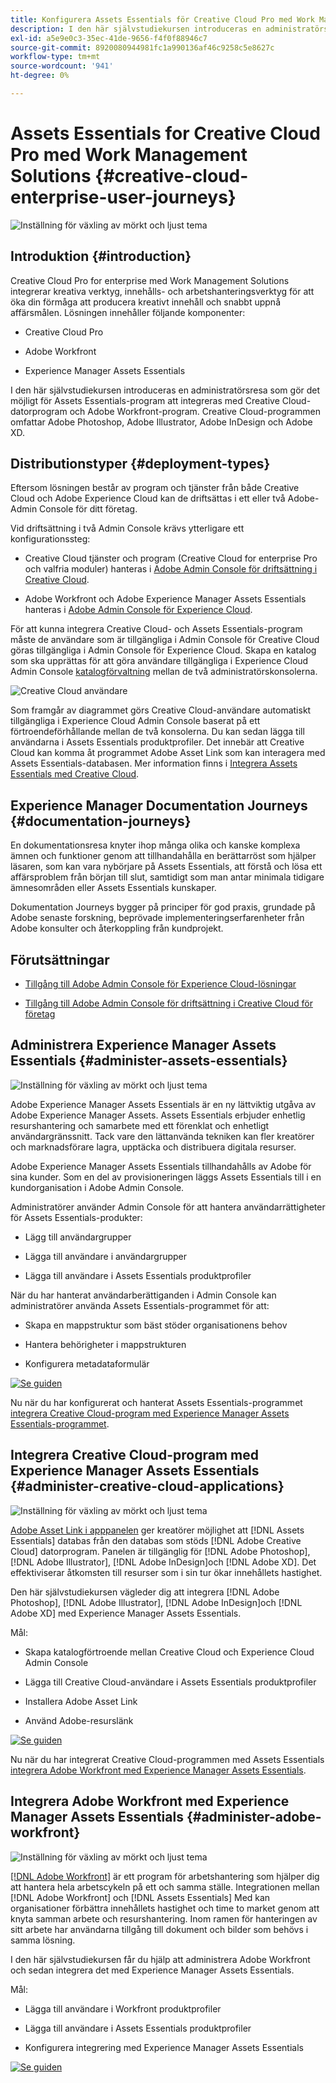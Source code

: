 ```yaml
---
title: Konfigurera Assets Essentials för Creative Cloud Pro med Work Management Solutions
description: I den här självstudiekursen introduceras en administratörsresa som gör det möjligt för Assets Essentials-program att integreras med Creative Cloud-datorprogram och Adobe Workfront-program. Creative Cloud-programmen omfattar Adobe Photoshop, Adobe Illustrator, Adobe InDesign och Adobe XD.
exl-id: a5e9e0c3-35ec-41de-9656-f4f0f88946c7
source-git-commit: 8920080944981fc1a990136af46c9258c5e8627c
workflow-type: tm+mt
source-wordcount: '941'
ht-degree: 0%

---
```


# Assets Essentials for Creative Cloud Pro med Work Management Solutions {#creative-cloud-enterprise-user-journeys}

![Inställning för växling av mörkt och ljust tema](assets/cce-next-banner-landing-page.png)

## Introduktion {#introduction}

Creative Cloud Pro for enterprise med Work Management Solutions integrerar kreativa verktyg, innehålls- och arbetshanteringsverktyg för att öka din förmåga att producera kreativt innehåll och snabbt uppnå affärsmålen. Lösningen innehåller följande komponenter:

* Creative Cloud Pro

* Adobe Workfront

* Experience Manager Assets Essentials

I den här självstudiekursen introduceras en administratörsresa som gör det möjligt för Assets Essentials-program att integreras med Creative Cloud-datorprogram och Adobe Workfront-program. Creative Cloud-programmen omfattar Adobe Photoshop, Adobe Illustrator, Adobe InDesign och Adobe XD.

## Distributionstyper {#deployment-types}

Eftersom lösningen består av program och tjänster från både Creative Cloud och Adobe Experience Cloud kan de driftsättas i ett eller två Adobe-Admin Console för ditt företag.

Vid driftsättning i två Admin Console krävs ytterligare ett konfigurationssteg:

* Creative Cloud tjänster och program (Creative Cloud for enterprise Pro och valfria moduler) hanteras i [Adobe Admin Console för driftsättning i Creative Cloud](https://chl-author-preview.corp.adobe.com/content/help/en/enterprise/admin-guide.html).

* Adobe Workfront och Adobe Experience Manager Assets Essentials hanteras i [Adobe Admin Console för Experience Cloud](https://experienceleague.adobe.com/docs/core-services/interface/administration/admin-getting-started.html).

För att kunna integrera Creative Cloud- och Assets Essentials-program måste de användare som är tillgängliga i Admin Console för Creative Cloud göras tillgängliga i Admin Console för Experience Cloud. Skapa en katalog som ska upprättas för att göra användare tillgängliga i Experience Cloud Admin Console [katalogförvaltning](https://helpx.adobe.com/enterprise/using/set-up-identity.html#directory-trusting) mellan de två administratörskonsolerna.

![Creative Cloud användare](assets/creative-cloud-users.svg)

Som framgår av diagrammet görs Creative Cloud-användare automatiskt tillgängliga i Experience Cloud Admin Console baserat på ett förtroendeförhållande mellan de två konsolerna. Du kan sedan lägga till användarna i Assets Essentials produktprofiler. Det innebär att Creative Cloud kan komma åt programmet Adobe Asset Link som kan interagera med Assets Essentials-databasen. Mer information finns i [Integrera Assets Essentials med Creative Cloud](integrate-with-creative-cloud.md).

## Experience Manager Documentation Journeys {#documentation-journeys}

En dokumentationsresa knyter ihop många olika och kanske komplexa ämnen och funktioner genom att tillhandahålla en berättarröst som hjälper läsaren, som kan vara nybörjare på Assets Essentials, att förstå och lösa ett affärsproblem från början till slut, samtidigt som man antar minimala tidigare ämnesområden eller Assets Essentials kunskaper.

Dokumentation Journeys bygger på principer för god praxis, grundade på Adobe senaste forskning, beprövade implementeringserfarenheter från Adobe konsulter och återkoppling från kundprojekt.

## Förutsättningar

* [Tillgång till Adobe Admin Console för Experience Cloud-lösningar](https://experienceleague.adobe.com/docs/core-services/interface/administration/admin-getting-started.html)

* [Tillgång till Adobe Admin Console för driftsättning i Creative Cloud för företag](https://helpx.adobe.com/enterprise/admin-guide.html)

## Administrera Experience Manager Assets Essentials {#administer-assets-essentials}

![Inställning för växling av mörkt och ljust tema](assets/cce-assets.png)

Adobe Experience Manager Assets Essentials är en ny lättviktig utgåva av Adobe Experience Manager Assets. Assets Essentials erbjuder enhetlig resurshantering och samarbete med ett förenklat och enhetligt användargränssnitt. Tack vare den lättanvända tekniken kan fler kreatörer och marknadsförare lagra, upptäcka och distribuera digitala resurser.

Adobe Experience Manager Assets Essentials tillhandahålls av Adobe för sina kunder. Som en del av provisioneringen läggs Assets Essentials till i en kundorganisation i Adobe Admin Console.

Administratörer använder Admin Console för att hantera användarrättigheter för Assets Essentials-produkter:

* Lägg till användargrupper

* Lägga till användare i användargrupper

* Lägga till användare i Assets Essentials produktprofiler

När du har hanterat användarberättiganden i Admin Console kan administratörer använda Assets Essentials-programmet för att:

* Skapa en mappstruktur som bäst stöder organisationens behov

* Hantera behörigheter i mappstrukturen

* Konfigurera metadataformulär

[![Se guiden](https://helpx.adobe.com/content/dam/help/en/marketing-cloud/how-to/digital-foundation/_jcr_content/main-pars/image_1250343773/see-the-guide-sm.png)](deploy-administer.md)

Nu när du har konfigurerat och hanterat Assets Essentials-programmet [integrera Creative Cloud-program med Experience Manager Assets Essentials-programmet](integrate-with-creative-cloud.md).

## Integrera Creative Cloud-program med Experience Manager Assets Essentials {#administer-creative-cloud-applications}

![Inställning för växling av mörkt och ljust tema](assets/cce-creative-cloud.png)

[Adobe Asset Link i apppanelen](https://www.adobe.com/creativecloud/business/enterprise/adobe-asset-link.html) ger kreatörer möjlighet att [!DNL Assets Essentials] databas från den databas som stöds [!DNL Adobe Creative Cloud] datorprogram. Panelen är tillgänglig för [!DNL Adobe Photoshop], [!DNL Adobe Illustrator], [!DNL Adobe InDesign]och [!DNL Adobe XD]. Det effektiviserar åtkomsten till resurser som i sin tur ökar innehållets hastighet.

Den här självstudiekursen vägleder dig att integrera [!DNL Adobe Photoshop], [!DNL Adobe Illustrator], [!DNL Adobe InDesign]och [!DNL Adobe XD] med Experience Manager Assets Essentials.

Mål:

* Skapa katalogförtroende mellan Creative Cloud och Experience Cloud Admin Console

* Lägga till Creative Cloud-användare i Assets Essentials produktprofiler

* Installera Adobe Asset Link

* Använd Adobe-resurslänk

[![Se guiden](https://helpx.adobe.com/content/dam/help/en/marketing-cloud/how-to/digital-foundation/_jcr_content/main-pars/image_1250343773/see-the-guide-sm.png)](integrate-with-creative-cloud.md)

Nu när du har integrerat Creative Cloud-programmen med Assets Essentials [integrera Adobe Workfront med Experience Manager Assets Essentials](integrate-with-workfront.md).

## Integrera Adobe Workfront med Experience Manager Assets Essentials {#administer-adobe-workfront}

![Inställning för växling av mörkt och ljust tema](assets/cce-workfront.png)

[[!DNL Adobe Workfront]](https://www.workfront.com/) är ett program för arbetshantering som hjälper dig att hantera hela arbetscykeln på ett och samma ställe. Integrationen mellan [!DNL Adobe Workfront] och [!DNL Assets Essentials] Med kan organisationer förbättra innehållets hastighet och time to market genom att knyta samman arbete och resurshantering. Inom ramen för hanteringen av sitt arbete har användarna tillgång till dokument och bilder som behövs i samma lösning.

I den här självstudiekursen får du hjälp att administrera Adobe Workfront och sedan integrera det med Experience Manager Assets Essentials.

Mål:

* Lägga till användare i Workfront produktprofiler

* Lägga till användare i Assets Essentials produktprofiler

* Konfigurera integrering med Experience Manager Assets Essentials

[![Se guiden](https://helpx.adobe.com/content/dam/help/en/marketing-cloud/how-to/digital-foundation/_jcr_content/main-pars/image_1250343773/see-the-guide-sm.png)](integrate-with-workfront.md)
